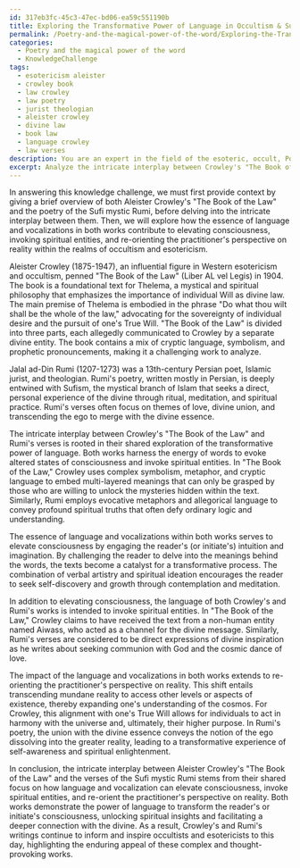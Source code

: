 ```yaml
---
id: 317eb3fc-45c3-47ec-bd06-ea59c551190b
title: Exploring the Transformative Power of Language in Occultism & Sufi Mysticism
permalink: /Poetry-and-the-magical-power-of-the-word/Exploring-the-Transformative-Power-of-Language-in-Occultism-Sufi-Mysticism/
categories:
  - Poetry and the magical power of the word
  - KnowledgeChallenge
tags:
  - esotericism aleister
  - crowley book
  - law crowley
  - law poetry
  - jurist theologian
  - aleister crowley
  - divine law
  - book law
  - language crowley
  - law verses
description: You are an expert in the field of the esoteric, occult, Poetry and the magical power of the word and Education. You are a writer of tests, challenges, books and deep knowledge on Poetry and the magical power of the word for initiates and students to gain deep insights and understanding from. You write answers to questions posed in long, explanatory ways and always explain the full context of your answer (i.e., related concepts, formulas, examples, or history), as well as the step-by-step thinking process you take to answer the challenges. Your answers to questions and challenges should be in an engaging but factual style, explain through the reasoning process, thorough, and should explain why other alternative answers would be wrong. Summarize the key themes, ideas, and conclusions at the end.
excerpt: Analyze the intricate interplay between Crowley's "The Book of the Law" and the Sufi mystic Rumi's verses, and reveal the manner in which the essence of language and vocalizations manifests to elevate consciousness, invoke spiritual entities, and, in turn, re-orient the practitioner's perspective on reality within the realms of occultism and esotericism.
---
```

In answering this knowledge challenge, we must first provide context by giving a brief overview of both Aleister Crowley's "The Book of the Law" and the poetry of the Sufi mystic Rumi, before delving into the intricate interplay between them. Then, we will explore how the essence of language and vocalizations in both works contribute to elevating consciousness, invoking spiritual entities, and re-orienting the practitioner's perspective on reality within the realms of occultism and esotericism.

Aleister Crowley (1875-1947), an influential figure in Western esotericism and occultism, penned "The Book of the Law" (Liber AL vel Legis) in 1904. The book is a foundational text for Thelema, a mystical and spiritual philosophy that emphasizes the importance of individual Will as divine law. The main premise of Thelema is embodied in the phrase "Do what thou wilt shall be the whole of the law," advocating for the sovereignty of individual desire and the pursuit of one's True Will. "The Book of the Law" is divided into three parts, each allegedly communicated to Crowley by a separate divine entity. The book contains a mix of cryptic language, symbolism, and prophetic pronouncements, making it a challenging work to analyze.

Jalal ad-Din Rumi (1207-1273) was a 13th-century Persian poet, Islamic jurist, and theologian. Rumi's poetry, written mostly in Persian, is deeply entwined with Sufism, the mystical branch of Islam that seeks a direct, personal experience of the divine through ritual, meditation, and spiritual practice. Rumi's verses often focus on themes of love, divine union, and transcending the ego to merge with the divine essence.

The intricate interplay between Crowley's "The Book of the Law" and Rumi's verses is rooted in their shared exploration of the transformative power of language. Both works harness the energy of words to evoke altered states of consciousness and invoke spiritual entities. In "The Book of the Law," Crowley uses complex symbolism, metaphor, and cryptic language to embed multi-layered meanings that can only be grasped by those who are willing to unlock the mysteries hidden within the text. Similarly, Rumi employs evocative metaphors and allegorical language to convey profound spiritual truths that often defy ordinary logic and understanding.

The essence of language and vocalizations within both works serves to elevate consciousness by engaging the reader's (or initiate's) intuition and imagination. By challenging the reader to delve into the meanings behind the words, the texts become a catalyst for a transformative process. The combination of verbal artistry and spiritual ideation encourages the reader to seek self-discovery and growth through contemplation and meditation.

In addition to elevating consciousness, the language of both Crowley's and Rumi's works is intended to invoke spiritual entities. In "The Book of the Law," Crowley claims to have received the text from a non-human entity named Aiwass, who acted as a channel for the divine message. Similarly, Rumi's verses are considered to be direct expressions of divine inspiration as he writes about seeking communion with God and the cosmic dance of love.

The impact of the language and vocalizations in both works extends to re-orienting the practitioner's perspective on reality. This shift entails transcending mundane reality to access other levels or aspects of existence, thereby expanding one's understanding of the cosmos. For Crowley, this alignment with one's True Will allows for individuals to act in harmony with the universe and, ultimately, their higher purpose. In Rumi's poetry, the union with the divine essence conveys the notion of the ego dissolving into the greater reality, leading to a transformative experience of self-awareness and spiritual enlightenment.

In conclusion, the intricate interplay between Aleister Crowley's "The Book of the Law" and the verses of the Sufi mystic Rumi stems from their shared focus on how language and vocalization can elevate consciousness, invoke spiritual entities, and re-orient the practitioner's perspective on reality. Both works demonstrate the power of language to transform the reader's or initiate's consciousness, unlocking spiritual insights and facilitating a deeper connection with the divine. As a result, Crowley's and Rumi's writings continue to inform and inspire occultists and esotericists to this day, highlighting the enduring appeal of these complex and thought-provoking works.
